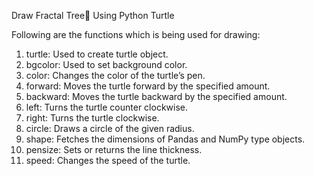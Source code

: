 Draw Fractal Tree🌲 Using Python Turtle

Following are the functions which is being used for drawing:

1.	turtle: Used to create turtle object.
2.	bgcolor: Used to set background color.
3.	color: Changes the color of the turtle’s pen.
4.	forward: Moves the turtle forward by the specified amount.
5.	backward: Moves the turtle backward by the specified amount.
6.	left: Turns the turtle counter clockwise.
7.	right: Turns the turtle clockwise.
8.	circle: Draws a circle of the given radius.
9.	shape: Fetches the dimensions of Pandas and NumPy type objects.
10.	pensize: Sets or returns the line thickness.
11.	speed: Changes the speed of the turtle.		
